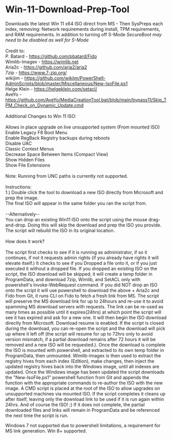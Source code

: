 # Win-11-Download-Prep-Tool<br>
Downloads the latest Win 11 x64 ISO direct from MS - Then SysPreps each index, removing: Network requirements during install, TPM requirements, and RAM requirements. In addition to turning off S-Mode *SecureBoot may need to be disabled as well for S-Mode*<br>
<br>
Credit to:<br>
P. Batard - <a href="https://github.com/pbatard/Fido">https://github.com/pbatard/Fido</a><br>
Wimlib-Imagex - <a href="https://wimlib.net">https://wimlib.net</a><br>
Aria2c - <a href="https://github.com/aria2/aria2">https://github.com/aria2/aria2</a><br>
7zip - <a href="https://www.7-zip.org/">https://www.7-zip.org/</a><br>
wikijim - <a href="https://github.com/wikijm/PowerShell-AdminScripts/blob/master/Miscellaneous/New-IsoFile.ps1">https://github.com/wikijm/PowerShell-AdminScripts/blob/master/Miscellaneous/New-IsoFile.ps1</a><br>
Helge Klein - <a href="https://helgeklein.com/setacl/">https://helgeklein.com/setacl/</a><br>
AveYo - <a href="https://github.com/AveYo/MediaCreationTool.bat/blob/main/bypass11/Skip_TPM_Check_on_Dynamic_Update.cmd">https://github.com/AveYo/MediaCreationTool.bat/blob/main/bypass11/Skip_TPM_Check_on_Dynamic_Update.cmd</a></br>
<br>
Additional Changes to Win 11 ISO:<br>
<br>
Allows in place upgrade on live unsupported system (From mounted ISO)<br>
Enable Legacy F8 Boot Menu<br>
Enable RegBack Registry backups during reboots<br>
Disable UAC<br>
Classic Context Menus<br>
Decrease Space Between Items (Compact View)<br>
Show Hidden Files<br>
Show File Extensions<br>
<br>
Note: Running from UNC paths is currently not supported.<br>
<br>
Instructions:<br>
1.) Double click the tool to download a new ISO directly from Microsoft and prep the image. <br>
The final ISO will appear in the same folder you ran the script from.<br>
<br>
--Alternatively--<br>
You can drop an existing Win11 ISO onto the script using the mouse drag-and-drop. Doing this will skip the download and prep the ISO you provide. The script will rebuild the ISO in its original location.<br>
<br>
How does it work?<br>
<br>
The script first checks to see if it is running as administrator, if so it continues, if not it requests admin rights (if you already have rights it will
elevate itself.) It checks to see if you Dropped a file onto it, or if you just executed it without a dropped file. If you dropped an existing ISO on the
script, the ISO download will be skipped, it will create a temp folder in ProgramData, and download 7zip, Wimlib, and SetACL only with powershell's Invoke-WebRequest
command. If you did NOT drop an ISO onto the script it will use powershell to download the above + Aria2c and Fido from Git, it runs CLI on Fido 
to fetch a fresh link from MS. The script will preserve the MS download link for up to 24hours and re-use it to avoid spamming MS download servers with requests. 
The link can be re-used as many times as possible until it expires(24hrs) at which point the script will see it has expired and ask for a new one. It will then 
begin the ISO download directly from Microsoft. Download resume is enabled. If the script is closed during the download, you can re-open the script and the 
download will pick up where it left off (the script will resume for up to 72hrs only to avoid version mismatch, if a partial download remains after 72 hours 
it will be removed and a new ISO will be requested.). Once the download is complete the ISO is mounted with powershell, and extracted to its own temp folder in 
ProgramData, then unmounted. Wimlib-Imagex is then used to extract the registry hives from each index (Edition), make changes, then inject the updated registry 
hives back into the Windows image, until all indexes are updated. Once the Windows image has been updated the script downloads the "New-IsoFile.ps1" powershell 
function from Git and appends the function with the appropriate commands to re-author the ISO with the new image. A CMD script is placed at the root of the ISO to
allow upgrades on unsupported machines via mounted ISO. If the script completes it cleans up after itself, leaving only the download link to be used if it is run 
again within 24hrs. And of course the ISO! ;) If it does not complete, the partial downloaded files and links will remain in ProgramData and be referenced the next
time the script is run.

Windows 7 not supported due to powershell limitations, a requirement for MS link generation. Win 8+ supported.

